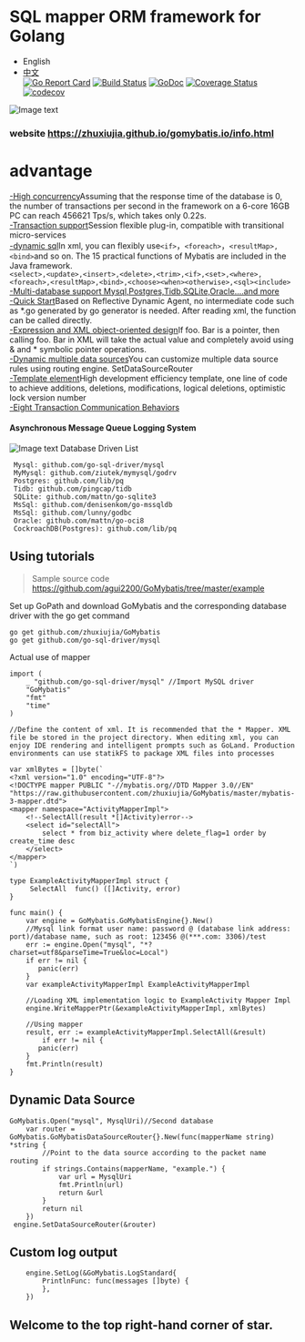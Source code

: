 # SQL mapper ORM framework for Golang
* English
* [中文](README.md)   
[![Go Report Card](https://goreportcard.com/badge/github.com/zhuxiujia/GoMybatis)](https://goreportcard.com/report/github.com/zhuxiujia/GoMybatis)
[![Build Status](https://travis-ci.com/zhuxiujia/GoMybatis.svg?branch=master)](https://travis-ci.com/zhuxiujia/GoMybatis)
[![GoDoc](https://godoc.org/github.com/zhuxiujia/GoMybatis?status.svg)](https://godoc.org/github.com/zhuxiujia/GoMybatis)
[![Coverage Status](https://coveralls.io/repos/github/zhuxiujia/GoMybatis/badge.svg?branch=master)](https://coveralls.io/github/zhuxiujia/GoMybatis?branch=master)
[![codecov](https://codecov.io/gh/zhuxiujia/GoMybatis/branch/master/graph/badge.svg)](https://codecov.io/gh/zhuxiujia/GoMybatis)


![Image text](https://zhuxiujia.github.io/gomybatis.io/assets/vuetify.png)
### website https://zhuxiujia.github.io/gomybatis.io/info.html
# advantage
<a href="https://zhuxiujia.github.io/gomybatis.io/info.html">-High concurrency</a>Assuming that the response time of the database is 0, the number of transactions per second in the framework on a 6-core 16GB PC can reach 456621 Tps/s, which takes only 0.22s.<br>
<a href="https://zhuxiujia.github.io/gomybatis.io/info.html">-Transaction support</a>Session flexible plug-in, compatible with transitional micro-services<br>
<a href="https://zhuxiujia.github.io/gomybatis.io/info.html">-dynamic sql</a>In xml, you can flexibly use`<if>`，`<foreach>`，`<resultMap>,<bind>`and so on. The 15 practical functions of Mybatis are included in the Java framework.<br>
`<select>,<update>,<insert>,<delete>,<trim>,<if>,<set>,<where>,<foreach>,<resultMap>,<bind>,<choose><when><otherwise>,<sql><include>`<br>
<a href="https://zhuxiujia.github.io/gomybatis.io/info.html">-Multi-database support Mysql,Postgres,Tidb,SQLite,Oracle....and more</a><br>
<a href="https://zhuxiujia.github.io/gomybatis.io/info.html">-Quick Start</a>Based on Reflective Dynamic Agent, no intermediate code such as *.go generated by go generator is needed. After reading xml, the function can be called directly.<br>
<a href="https://zhuxiujia.github.io/gomybatis.io/info.html">-Expression and XML object-oriented design</a>If foo. Bar is a pointer, then calling foo. Bar in XML will take the actual value and completely avoid using & and * symbolic pointer operations.<br>
<a href="https://zhuxiujia.github.io/gomybatis.io/info.html">-Dynamic multiple data sources</a>You can customize multiple data source rules using routing engine. SetDataSourceRouter<br>
<a href="https://zhuxiujia.github.io/gomybatis.io/info.html">-Template element</a>High development efficiency template, one line of code to achieve additions, deletions, modifications, logical deletions, optimistic lock version number<br>
<a href="https://zhuxiujia.github.io/gomybatis.io/info.html">-Eight Transaction Communication Behaviors</a><br>

#### Asynchronous Message Queue Logging System
![Image text](https://zhuxiujia.github.io/gomybatis.io/assets/log_system.png)
Database Driven List
```
 Mysql: github.com/go-sql-driver/mysql
 MyMysql: github.com/ziutek/mymysql/godrv
 Postgres: github.com/lib/pq
 Tidb: github.com/pingcap/tidb
 SQLite: github.com/mattn/go-sqlite3
 MsSql: github.com/denisenkom/go-mssqldb
 MsSql: github.com/lunny/godbc
 Oracle: github.com/mattn/go-oci8
 CockroachDB(Postgres): github.com/lib/pq
 ```
 
## Using tutorials

> Sample source code https://github.com/agui2200/GoMybatis/tree/master/example

Set up GoPath and download GoMybatis and the corresponding database driver with the go get command
```
go get github.com/zhuxiujia/GoMybatis
go get github.com/go-sql-driver/mysql
```
Actual use of mapper
```
import (
	_ "github.com/go-sql-driver/mysql" //Import MySQL driver
	"GoMybatis"
	"fmt"
	"time"
)

//Define the content of xml. It is recommended that the * Mapper. XML file be stored in the project directory. When editing xml, you can enjoy IDE rendering and intelligent prompts such as GoLand. Production environments can use statikFS to package XML files into processes

var xmlBytes = []byte(`
<?xml version="1.0" encoding="UTF-8"?>
<!DOCTYPE mapper PUBLIC "-//mybatis.org//DTD Mapper 3.0//EN"
"https://raw.githubusercontent.com/zhuxiujia/GoMybatis/master/mybatis-3-mapper.dtd">
<mapper namespace="ActivityMapperImpl">
    <!--SelectAll(result *[]Activity)error-->
    <select id="selectAll">
        select * from biz_activity where delete_flag=1 order by create_time desc
    </select>
</mapper>
`)

type ExampleActivityMapperImpl struct {
     SelectAll  func() ([]Activity, error)
}

func main() {
	var engine = GoMybatis.GoMybatisEngine{}.New()
	//Mysql link format user name: password @ (database link address: port)/database name, such as root: 123456 @(***.com: 3306)/test
	err := engine.Open("mysql", "*?charset=utf8&parseTime=True&loc=Local")
	if err != nil {
	   panic(err)
	}
	var exampleActivityMapperImpl ExampleActivityMapperImpl
	
	//Loading XML implementation logic to ExampleActivity Mapper Impl
	engine.WriteMapperPtr(&exampleActivityMapperImpl, xmlBytes)

	//Using mapper
	result, err := exampleActivityMapperImpl.SelectAll(&result)
        if err != nil {
	   panic(err)
	}
	fmt.Println(result)
}
```
## Dynamic Data Source
```
GoMybatis.Open("mysql", MysqlUri)//Second database
	var router = GoMybatis.GoMybatisDataSourceRouter{}.New(func(mapperName string) *string {
		//Point to the data source according to the packet name routing
		if strings.Contains(mapperName, "example.") {
			var url = MysqlUri
			fmt.Println(url)
			return &url
		}
		return nil
	})
 engine.SetDataSourceRouter(&router)
```
## Custom log output
```
	engine.SetLog(&GoMybatis.LogStandard{
		PrintlnFunc: func(messages []byte) {
		},
	})
```
## Welcome to the top right-hand corner of star.
